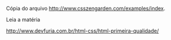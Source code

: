 Cópia do arquivo http://www.csszengarden.com/examples/index.

Leia a matéria

http://www.devfuria.com.br/html-css/html-primeira-qualidade/